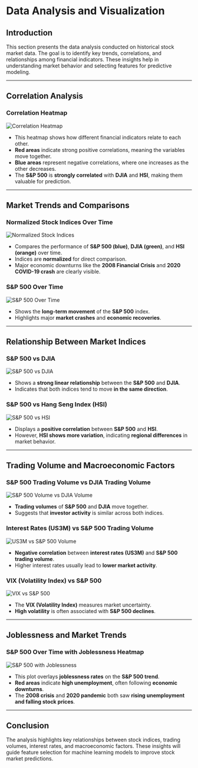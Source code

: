 # Data Analysis and Visualization

## Introduction

This section presents the data analysis conducted on historical stock market data. The goal is to identify key trends, correlations, and relationships among financial indicators. These insights help in understanding market behavior and selecting features for predictive modeling.

---

## Correlation Analysis

### Correlation Heatmap

![Correlation Heatmap](../plots/analysis/correlation_heatmap.png)

- This heatmap shows how different financial indicators relate to each other.
- **Red areas** indicate strong positive correlations, meaning the variables move together.
- **Blue areas** represent negative correlations, where one increases as the other decreases.
- The **S&P 500** is **strongly correlated** with **DJIA** and **HSI**, making them valuable for prediction.

---

## Market Trends and Comparisons

### Normalized Stock Indices Over Time

![Normalized Stock Indices](../plots/analysis/normalized_stock_indices.png)

- Compares the performance of **S&P 500 (blue)**, **DJIA (green)**, and **HSI (orange)** over time.
- Indices are **normalized** for direct comparison.
- Major economic downturns like the **2008 Financial Crisis** and **2020 COVID-19 crash** are clearly visible.

### S&P 500 Over Time

![S&P 500 Over Time](../plots/analysis/sp500_over_time.png)

- Shows the **long-term movement** of the **S&P 500** index.
- Highlights major **market crashes** and **economic recoveries**.

---

## Relationship Between Market Indices

### S&P 500 vs DJIA

![S&P 500 vs DJIA](../plots/analysis/sp500_vs_djia.png)

- Shows a **strong linear relationship** between the **S&P 500** and **DJIA**.
- Indicates that both indices tend to move **in the same direction**.

### S&P 500 vs Hang Seng Index (HSI)

![S&P 500 vs HSI](../plots/analysis/sp500_vs_hsi.png)

- Displays a **positive correlation** between **S&P 500** and **HSI**.
- However, **HSI shows more variation**, indicating **regional differences** in market behavior.

---

## Trading Volume and Macroeconomic Factors

### S&P 500 Trading Volume vs DJIA Trading Volume

![S&P 500 Volume vs DJIA Volume](../plots/analysis/sp500_volume_vs_djia_volume.png)

- **Trading volumes** of **S&P 500** and **DJIA** move together.
- Suggests that **investor activity** is similar across both indices.

### Interest Rates (US3M) vs S&P 500 Trading Volume

![US3M vs S&P 500 Volume](../plots/analysis/us3m_vs_sp500_volume.png)

- **Negative correlation** between **interest rates (US3M)** and **S&P 500 trading volume**.
- Higher interest rates usually lead to **lower market activity**.

### VIX (Volatility Index) vs S&P 500

![VIX vs S&P 500](../plots/analysis/vix_vs_sp500.png)

- The **VIX (Volatility Index)** measures market uncertainty.
- **High volatility** is often associated with **S&P 500 declines**.

---

## Joblessness and Market Trends

### S&P 500 Over Time with Joblessness Heatmap

![S&P 500 with Joblessness](../plots/analysis/sp500_joblessness_heatmap.png)

- This plot overlays **joblessness rates** on the **S&P 500 trend**.
- **Red areas** indicate **high unemployment**, often following **economic downturns**.
- The **2008 crisis** and **2020 pandemic** both saw **rising unemployment and falling stock prices**.

---

## Conclusion

The analysis highlights key relationships between stock indices, trading volumes, interest rates, and macroeconomic factors. These insights will guide feature selection for machine learning models to improve stock market predictions.
